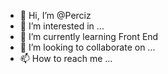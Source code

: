 - 👋 Hi, I’m @Perciz
- 👀 I’m interested in ...
- 🌱 I’m currently learning Front End
- 💞️ I’m looking to collaborate on ...
- 📫 How to reach me ...

<!---
Perciz/Perciz is a ✨ special ✨ repository because its `README.md` (this file) appears on your GitHub profile.
You can click the Preview link to take a look at your changes.
--->
